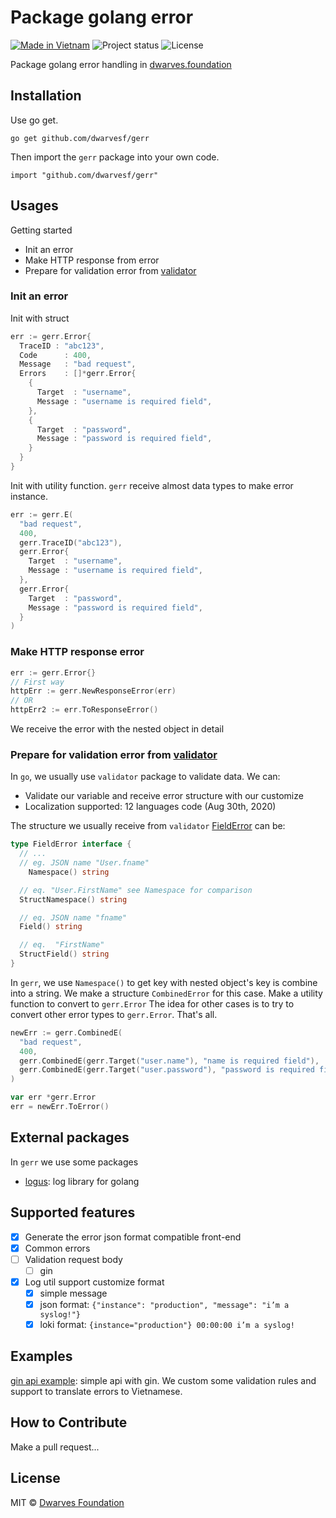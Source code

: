 # Package golang error

[![Made in Vietnam](https://raw.githubusercontent.com/webuild-community/badge/master/svg/made.svg)](https://webuild.community)
![Project status](https://img.shields.io/badge/version-0.0.1-green.svg)
![License](https://img.shields.io/dub/l/vibe-d.svg)

Package golang error handling in [dwarves.foundation](https://dwarves.foundation)

## Installation

Use go get.

```
go get github.com/dwarvesf/gerr
```

Then import the `gerr` package into your own code.

```
import "github.com/dwarvesf/gerr"
```

## Usages

Getting started

- Init an error
- Make HTTP response from error
- Prepare for validation error from [validator](https://github.com/go-playground/validator)

### Init an error

Init with struct

```go
err := gerr.Error{
  TraceID : "abc123",
  Code      : 400,
  Message   : "bad request",
  Errors    : []*gerr.Error{
    {
      Target  : "username",
      Message : "username is required field",
    },
    {
      Target  : "password",
      Message : "password is required field",
    }
  }
}
```

Init with utility function. `gerr` receive almost data types to make error instance.

```go
err := gerr.E(
  "bad request",
  400,
  gerr.TraceID("abc123"),
  gerr.Error{
    Target  : "username",
    Message : "username is required field",
  },
  gerr.Error{
    Target  : "password",
    Message : "password is required field",
  }
)
```

### Make HTTP response error

```go
err := gerr.Error{}
// First way
httpErr := gerr.NewResponseError(err)
// OR
httpErr2 := err.ToResponseError()
```

We receive the error with the nested object in detail

### Prepare for validation error from [validator](https://github.com/go-playground/validator)

In `go`, we usually use `validator` package to validate data. We can:

- Validate our variable and receive error structure with our customize
- Localization supported: 12 languages code (Aug 30th, 2020)

The structure we usually receive from `validator` [FieldError](https://github.com/go-playground/validator/blob/master/errors.go#L83) can be:

```go
type FieldError interface {
  // ...
  // eg. JSON name "User.fname"
	Namespace() string

  // eq. "User.FirstName" see Namespace for comparison
  StructNamespace() string

  // eq. JSON name "fname"
  Field() string

  // eq.  "FirstName"
  StructField() string
}
```

In `gerr`, we use `Namespace()` to get key with nested object's key is combine into a string.
We make a structure `CombinedError` for this case. Make a utility function to convert to `gerr.Error`
The idea for other cases is to try to convert other error types to `gerr.Error`. That's all.

```go
newErr := gerr.CombinedE(
  "bad request",
  400,
  gerr.CombinedE(gerr.Target("user.name"), "name is required field"),
  gerr.CombinedE(gerr.Target("user.password"), "password is required field")
)

var err *gerr.Error
err = newErr.ToError()
```

## External packages

In `gerr` we use some packages

- [logus](https://github.com/sirupsen/logrus): log library for golang

## Supported features

- [x] Generate the error json format compatible front-end
- [x] Common errors
- [ ] Validation request body
  - [ ] gin
- [x] Log util support customize format
  - [x] simple message
  - [x] json format: `{"instance": "production", "message": "i’m a syslog!"}`
  - [x] loki format: `{instance="production"} 00:00:00 i’m a syslog!`

## Examples

[gin api example](https://github.com/hieuphq/go-backend-example): simple api with gin. We custom some validation rules and support to translate errors to Vietnamese.

## How to Contribute

Make a pull request...

## License

MIT &copy; [Dwarves Foundation](https://github.com/dwarvesf)
